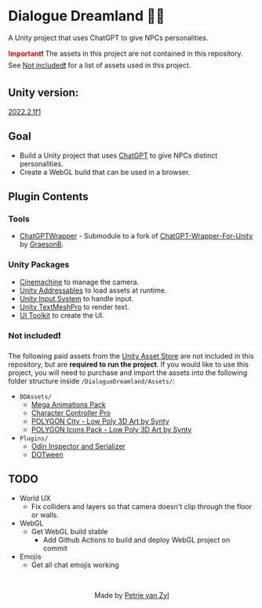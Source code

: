 # Dialogue Dreamland 🤖💬
A Unity project that uses ChatGPT to give NPCs personalities. 

<span style="color: red;">**Important**</span>❗
The assets in this project are not contained in this repository. See
[Not included❗](#not-included) for a list of assets used in this project.

## Unity version:
[2022.2.1f1](./ProjectSettings/ProjectVersion.txt)

## Goal
- Build a Unity project that uses [ChatGPT](https://openai.com/blog/chatgpt/) to give NPCs distinct personalities.
- Create a WebGL build that can be used in a browser.

## Plugin Contents

### Tools
- [ChatGPTWrapper](https://github.com/p-v-z/ChatGPT-Wrapper-For-Unity) - Submodule to a fork of [ChatGPT-Wrapper-For-Unity](https://github.com/GraesonB/ChatGPT-Wrapper-For-Unity) by [GraesonB](https://github.com/GraesonB).

### Unity Packages
- [Cinemachine](https://unity.com/unity/features/editor/art-and-design/cinemachine) to manage the camera.
- [Unity Addressables](https://docs.unity3d.com/Manual/com.unity.addressables.html) to load assets at runtime.
- [Unity Input System](https://docs.unity3d.com/Manual/com.unity.inputsystem.html) to handle input.
- [Unity TextMeshPro](https://docs.unity3d.com/Manual/com.unity.textmeshpro.html) to render text.
- [UI Toolkit](https://docs.unity3d.com/Manual/UIElements.html) to create the UI.

### Not included❗
The following paid assets from the [Unity Asset Store](https://assetstore.unity.com/) are not included in this repository, but are **required to run the project**. If you would like to use this project, you will need to purchase and import the assets into the following folder structure inside `/DialogueDreamland/Assets/`:
- `DDAssets/`
    - [Mega Animations Pack](https://assetstore.unity.com/packages/3d/animations/mega-animations-pack-162341)
    - [Character Controller Pro](https://assetstore.unity.com/packages/tools/physics/character-controller-pro-159150)
    - [POLYGON City - Low Poly 3D Art by Synty](https://assetstore.unity.com/packages/3d/environments/urban/polygon-city-low-poly-3d-art-by-synty-95214)
    - [POLYGON Icons Pack - Low Poly 3D Art by Synty](https://assetstore.unity.com/packages/3d/gui/polygon-icons-pack-low-poly-3d-art-by-synty-202117)
- `Plugins/`
  - [Odin Inspector and Serializer](https://assetstore.unity.com/packages/tools/utilities/odin-inspector-and-serializer-89041)
  - [DOTween](https://assetstore.unity.com/packages/tools/animation/dotween-hotween-v2-27676)

## TODO
- World UX
    - Fix colliders and layers so that camera doesn't clip through the floor or walls.
- WebGL
  - Get WebGL build stable
    - Add Github Actions to build and deploy WebGL project on commit
- Emojis
  - Get all chat emojis working

<br>
<div align="center">
  <p>Made by <a href="https://github.com/p-v-z">Petrie van Zyl</a></p>
</div>
